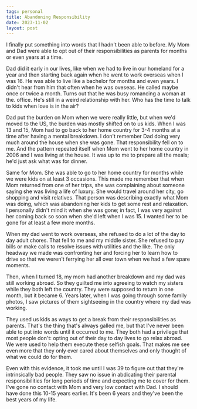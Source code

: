```yaml
---
tags: personal
title: Abandoning Responsibility
date: 2023-11-02
layout: post
---
```


I finally put something into words that I hadn't been able to before. My Mom and Dad were able to opt out of their responsibilities as parents for months or even years at a time.

Dad did it early in our lives, like when we had to live in our homeland for a year and then starting back again when he went to work overseas when I was 16. He was able to live like a bachelor for months and even years. I didn't hear from him that often when he was oveseas. He called maybe once or twice a month. Turns out that he was busy romancing a woman at the. office. He's still in a weird relationship with her. Who has the time to talk to kids when love is in the air?

Dad put the burden on Mom when we were really little, but when we'd moved to the US, the burden was mostly shifted on to us kids. When I was 13 and 15, Mom had to go back to her home country for 3-4 months at a time after having a mental breakdown. I don't remember Dad doing very much around the house when she was gone. That responsibility fell on to me. And the pattern repeated itself when Mom went to her home country in 2006 and I was living at the house. It was up to me to prepare all the meals; he'd just ask what was for dinner.

Same for Mom. She was able to go to her home country for months while we were kids on at least 3 occasions. This made me remember that when Mom returned from one of her trips, she was complaining about someone saying she was living a life of luxury. She would travel around her city, go shopping and visit relatives. That person was describing exactly what Mom was doing, which was abandoning her kids to get some rest and relaxation. I personally didn't mind it when she was gone; in fact, I was very against her coming back so soon when she'd left when I was 15. I wanted her to be gone for at least a few more months.

When my dad went to work overseas, she refused to do a lot of the day to day adult chores. That fell to me and my middle sister. She refused to pay bills or make calls to resolve issues with utilities and the like. The only headway we made was confronting her and forcing her to learn how to drive so that we weren't ferrying her all over town when we had a few spare moments.

Then, when I turned 18, my mom had another breakdown and my dad was still working abroad. So they guilted me into agreeing to watch my sisters while they both left the country. They were supposed to return in one month, but it became 6. Years later, when I was going through some family photos, I saw pictures of them sightseeing in the country where my dad was working.

They used us kids as ways to get a break from their responsibilities as parents. That's the thing that's always galled me, but that I've never been able to put into words until it occurred to me. They both had a privilege that most people don't: opting out of their day to day lives to go relax abroad. We were used to help them execute these selfish goals. That makes me see even more that they only ever cared about themselves and only thought of what we could do for them.

Even with this evidence, it took me until I was 39 to figure out that they're intrinsically bad people. They saw no issue in abdicating their parental responsibilities for long periods of time and expecting me to cover for them. I've gone no contact with Mom and very low contact with Dad. I should have done this 10-15 years earlier. It's been 6 years and they've been the best years of my life.
